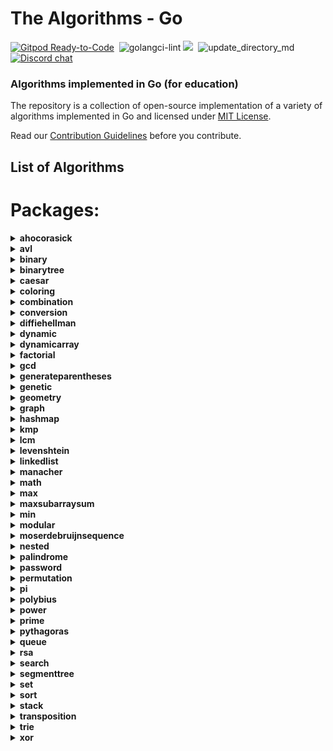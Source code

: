 # The Algorithms - Go
[![Gitpod Ready-to-Code](https://img.shields.io/badge/Gitpod-Ready--to--Code-blue?logo=gitpod&style=flat-square)](https://gitpod.io/#https://github.com/TheAlgorithms/Go)&nbsp;
![golangci-lint](https://github.com/TheAlgorithms/Go/workflows/golangci-lint/badge.svg)
![](https://img.shields.io/github/repo-size/TheAlgorithms/Go.svg?label=Repo%20size&style=flat-square)&nbsp;
![update_directory_md](https://github.com/TheAlgorithms/Go/workflows/update_directory_md/badge.svg)
[![Discord chat](https://img.shields.io/discord/808045925556682782.svg?logo=discord&colorB=7289DA&style=flat-square)](https://discord.gg/c7MnfGFGa6)&nbsp;

### Algorithms implemented in Go (for education)

The repository is a collection of open-source implementation of a variety of algorithms implemented in Go and licensed under [MIT License](LICENSE).

Read our [Contribution Guidelines](CONTRIBUTING.md) before you contribute.

## List of Algorithms
<!--- GODOCMD BEGIN --->
# Packages:

<details>
	<summary> <strong> ahocorasick </strong> </summary>	

---

##### Functions:

1. [`Advanced`](./strings/ahocorasick/advancedahocorasick.go#L10):  Advanced Function performing the Advanced Aho-Corasick algorithm. Finds and prints occurrences of each pattern.
2. [`AhoCorasick`](./strings/ahocorasick/ahocorasick.go#L15):  AhoCorasick Function performing the Basic Aho-Corasick algorithm. Finds and prints occurrences of each pattern.
3. [`ArrayUnion`](./strings/ahocorasick/shared.go#L86):  ArrayUnion Concats two arrays of int's into one.
4. [`BoolArrayCapUp`](./strings/ahocorasick/shared.go#L78):  BoolArrayCapUp Dynamically increases an array size of bool's by 1.
5. [`BuildAc`](./strings/ahocorasick/ahocorasick.go#L54):  Functions that builds Aho Corasick automaton.
6. [`BuildExtendedAc`](./strings/ahocorasick/advancedahocorasick.go#L46):  BuildExtendedAc Functions that builds extended Aho Corasick automaton.
7. [`ComputeAlphabet`](./strings/ahocorasick/shared.go#L61):  ComputeAlphabet Function that returns string of all the possible characters in given patterns.
8. [`ConstructTrie`](./strings/ahocorasick/shared.go#L4):  ConstructTrie Function that constructs Trie as an automaton for a set of reversed & trimmed strings.
9. [`Contains`](./strings/ahocorasick/shared.go#L39):  Contains Returns 'true' if array of int's 's' contains int 'e', 'false' otherwise.
10. [`CreateNewState`](./strings/ahocorasick/shared.go#L111):  CreateNewState Automaton function for creating a new state 'state'.
11. [`CreateTransition`](./strings/ahocorasick/shared.go#L116):  CreateTransition Creates a transition for function σ(state,letter) = end.
12. [`GetParent`](./strings/ahocorasick/shared.go#L99):  GetParent Function that finds the first previous state of a state and returns it. Used for trie where there is only one parent.
13. [`GetTransition`](./strings/ahocorasick/shared.go#L121):  GetTransition Returns ending state for transition σ(fromState,overChar), '-1' if there is none.
14. [`GetWord`](./strings/ahocorasick/shared.go#L49):  GetWord Function that returns word found in text 't' at position range 'begin' to 'end'.
15. [`IntArrayCapUp`](./strings/ahocorasick/shared.go#L70):  IntArrayCapUp Dynamically increases an array size of int's by 1.
16. [`StateExists`](./strings/ahocorasick/shared.go#L133):  StateExists Checks if state 'state' exists. Returns 'true' if it does, 'false' otherwise.

---
##### Types

1. [`Result`](./strings/ahocorasick/ahocorasick.go#L9): No description provided.


---
</details><details>
	<summary> <strong> avl </strong> </summary>	

---

#####  Package avl is a Adelson-Velskii and Landis tree implemnation avl is self-balancing tree, i.e for all node in a tree, height difference between its left and right child will not exceed 1 more information : https://en.wikipedia.org/wiki/AVL_tree

---
##### Functions:

1. [`Delete`](./structure/avl/avl.go#L72):  Delete : remove given key from the tree
2. [`Get`](./structure/avl/avl.go#L20):  Get : return node with given key
3. [`Insert`](./structure/avl/avl.go#L35):  Insert a new item
4. [`NewTree`](./structure/avl/avl.go#L15):  NewTree create a new AVL tree

---
##### Types

1. [`Node`](./structure/avl/avl.go#L8): No description provided.


---
</details><details>
	<summary> <strong> binary </strong> </summary>	

---

#####  xorsearch_test.go description: Test for Find a missing number in a sequence author(s) [red_byte](https://github.com/i-redbyte) see xorsearch.go Package binary describes algorithms that use binary operations for different calculations.

---
##### Functions:

1. [`IsPowerOfTwo`](./math/binary/checkisnumberpoweroftwo.go#L19):  IsPowerOfTwo This function uses the fact that powers of 2 are represented like 10...0 in binary, and numbers one less than the power of 2 are represented like 11...1. Therefore, using the and function:    10...0  & 01...1    00...0 -> 0 This is also true for 0, which is not a power of 2, for which we have to add and extra condition.
2. [`IsPowerOfTwoLeftShift`](./math/binary/checkisnumberpoweroftwo.go#L26):  IsPowerOfTwoLeftShift This function takes advantage of the fact that left shifting a number by 1 is equivalent to multiplying by 2. For example, binary 00000001 when shifted by 3 becomes 00001000, which in decimal system is 8 or = 2 * 2 * 2
3. [`MeanUsingAndXor`](./math/binary/arithmeticmean.go#L11): No description provided.
4. [`MeanUsingRightShift`](./math/binary/arithmeticmean.go#L15): No description provided.
5. [`ReverseBits`](./math/binary/reversebits.go#L14):  ReverseBits This function initialized the result by 0 (all bits 0) and process the given number starting from its least significant bit. If the current bit is 1, set the corresponding most significant bit in the result and finally move on to the next bit in the input number. Repeat this till all its bits are processed.
6. [`XorSearchMissingNumber`](./math/binary/xorsearch.go#L10): No description provided.

---
</details><details>
	<summary> <strong> binarytree </strong> </summary>	

---

##### Functions:

1. [`AccessNodesByLayer`](./structure/binarysearchtree/bstree.go#L145):  AccessNodesByLayer Function that access nodes layer by layer instead of printing the results as one line.
2. [`BstDelete`](./structure/binarysearchtree/bstree.go#L44):  BstDelete removes the node
3. [`InOrder`](./structure/binarysearchtree/bstree.go#L79):  Travers the tree in the following order left --> root --> right
4. [`InOrderSuccessor`](./structure/binarysearchtree/bstree.go#L35):  InOrderSuccessor Goes to the left
5. [`Insert`](./structure/binarysearchtree/bstree.go#L17):  Insert a value in the BSTree
6. [`LevelOrder`](./structure/binarysearchtree/bstree.go#L138): No description provided.
7. [`Max`](./structure/binarysearchtree/bstree.go#L174):  Max Function that returns max of two numbers - possibly already declared.
8. [`NewNode`](./structure/binarysearchtree/node.go#L11):  NewNode Returns a new pointer to an empty Node
9. [`PostOrder`](./structure/binarysearchtree/bstree.go#L113):  Travers the tree in the following order left --> right --> root
10. [`PreOrder`](./structure/binarysearchtree/bstree.go#L96):  Travers the tree in the following order root --> left --> right

---
##### Types

1. [`BSTree`](./structure/binarysearchtree/bstree.go#L4): No description provided.

2. [`Node`](./structure/binarysearchtree/node.go#L4): No description provided.


---
</details><details>
	<summary> <strong> caesar </strong> </summary>	

---

#####  Package caesar is the shift cipher ref: https://en.wikipedia.org/wiki/Caesar_cipher

---
##### Functions:

1. [`Decrypt`](./cipher/caesar/caesar.go#L27):  Decrypt decrypts by left shift of "key" each character of "input"
2. [`Encrypt`](./cipher/caesar/caesar.go#L6):  Encrypt encrypts by right shift of "key" each character of "input"

---
</details><details>
	<summary> <strong> coloring </strong> </summary>	

---

#####  Package coloring provides implementation of different graph coloring algorithms, e.g. coloring using BFS, using Backtracking, using greedy approach. Author(s): [Shivam](https://github.com/Shivam010)

---
##### Functions:

1. [`BipartiteCheck`](./graph/coloring/bipartite.go#L40):  basically tries to color the graph in two colors if each edge connects 2 differently colored nodes the graph can be considered bipartite

---
##### Types

1. [`Graph`](./graph/coloring/graph.go#L14): No description provided.


---
</details><details>
	<summary> <strong> combination </strong> </summary>	

---

#####  Package combination ...

---
##### Functions:

1. [`Start`](./strings/combination/combination.go#L13):  Start ...

---
##### Types

1. [`Combinations`](./strings/combination/combination.go#L7): No description provided.


---
</details><details>
	<summary> <strong> conversion </strong> </summary>	

---

#####  Package conversion is a package of implementations which converts one data structure to another.

---
##### Functions:

1. [`BinaryToDecimal`](./conversion/binarytodecimal.go#L25):  BinaryToDecimal() function that will take Binary number as string, and return it's Decimal equivalent as integer.
2. [`DecimalToBinary`](./conversion/decimaltobinary.go#L32):  DecimalToBinary() function that will take Decimal number as int, and return it's Binary equivalent as string.
3. [`HEXToRGB`](./conversion/rgbhex.go#L10):  HEXToRGB splits an RGB input (e.g. a color in hex format; 0x<color-code>) into the individual components: red, green and blue
4. [`IntToRoman`](./conversion/integertoroman.go#L17):  IntToRoman converts an integer value to a roman numeral string. An error is returned if the integer is not between 1 and 3999.
5. [`RGBToHEX`](./conversion/rgbhex.go#L41):  RGBToHEX does exactly the opposite of HEXToRGB: it combines the three components red, green and blue to an RGB value, which can be converted to e.g. Hex
6. [`Reverse`](./conversion/decimaltobinary.go#L22):  Reverse() function that will take string, and returns the reverse of that string.
7. [`RomanToInteger`](./conversion/romantointeger.go#L40):  RomanToInteger converts a roman numeral string to an integer. Roman numerals for numbers outside the range 1 to 3,999 will return an error. Nil or empty string return 0 with no error thrown.

---
</details><details>
	<summary> <strong> diffiehellman </strong> </summary>	

---

#####  Package diffiehellman implements Deffie Hellman Key Exchange Algorithm for more information watch : https://www.youtube.com/watch?v=NmM9HA2MQGI

---
##### Functions:

1. [`GenerateMutualKey`](./cipher/diffiehellman/diffiehellmankeyexchange.go#L19):  GenerateMutualKey : generates a mutual key that can be used by only alice and bob mutualKey = (shareKey^prvKey)%primeNumber
2. [`GenerateShareKey`](./cipher/diffiehellman/diffiehellmankeyexchange.go#L13):  GenerateShareKey : generates a key using client private key , generator and primeNumber this key can be made public shareKey = (g^key)%primeNumber

---
</details><details>
	<summary> <strong> dynamic </strong> </summary>	

---

#####  Package dynamic is a package of certain implementations of dynamically run algorithms.

---
##### Functions:

1. [`Bin2`](./dynamic/binomialcoefficient.go#L21):  Bin2 function
2. [`CutRodDp`](./dynamic/rodcutting.go#L21):  CutRodDp solve the same problem using dynamic programming
3. [`CutRodRec`](./dynamic/rodcutting.go#L8):  CutRodRec solve the problem recursively: initial approach
4. [`EditDistanceDP`](./dynamic/editdistance.go#L35):  EditDistanceDP is an optimised implementation which builds on the ideas of the recursive implementation. We use dynamic programming to compute the DP table where dp[i][j] denotes the edit distance value of first[0..i-1] and second[0..j-1]. Time complexity is O(m * n) where m and n are lengths of the strings, first and second respectively.
5. [`EditDistanceRecursive`](./dynamic/editdistance.go#L10):  EditDistanceRecursive is a naive implementation with exponential time complexity.
6. [`IsSubsetSum`](./dynamic/subsetsum.go#L14): No description provided.
7. [`Knapsack`](./dynamic/knapsack.go#L17):  Knapsack solves knapsack problem return maxProfit
8. [`LongestCommonSubsequence`](./dynamic/longestcommonsubsequence.go#L8):  LongestCommonSubsequence function
9. [`LongestIncreasingSubsequence`](./dynamic/longestincreasingsubsequence.go#L9):  LongestIncreasingSubsequence returns the longest increasing subsequence where all elements of the subsequence are sorted in increasing order
10. [`LpsDp`](./dynamic/longestpalindromicsubsequence.go#L21):  LpsDp function
11. [`LpsRec`](./dynamic/longestpalindromicsubsequence.go#L7):  LpsRec function
12. [`MatrixChainDp`](./dynamic/matrixmultiplication.go#L24):  MatrixChainDp function
13. [`MatrixChainRec`](./dynamic/matrixmultiplication.go#L10):  MatrixChainRec function
14. [`Max`](./dynamic/knapsack.go#L11):  Max function - possible duplicate
15. [`NthCatalanNumber`](./dynamic/catalan.go#L13):  NthCatalan returns the n-th Catalan Number Complexity: O(n²)
16. [`NthFibonacci`](./dynamic/fibonacci.go#L6):  NthFibonacci returns the nth Fibonacci Number

---
</details><details>
	<summary> <strong> dynamicarray </strong> </summary>	

---

#####  Package dynamicarray A dynamic array is quite similar to a regular array, but its Size is modifiable during program runtime, very similar to how a slice in Go works. The implementation is for educational purposes and explains how one might go about implementing their own version of slices.  For more details check out those links below here: GeeksForGeeks article : https://www.geeksforgeeks.org/how-do-dynamic-arrays-work/ Go blog: https://blog.golang.org/slices-intro Go blog: https://blog.golang.org/slices authors [Wesllhey Holanda](https://github.com/wesllhey), [Milad](https://github.com/miraddo) see dynamicarray.go, dynamicarray_test.go

---
##### Types

1. [`DynamicArray`](./structure/dynamicarray/dynamicarray.go#L21): No description provided.


---
</details><details>
	<summary> <strong> factorial </strong> </summary>	

---

#####  Package factorial describes algorithms Factorials calculations.

---
##### Functions:

1. [`BruteForceFactorial`](./math/factorial/factorial.go#L11): No description provided.
2. [`CalculateFactorialUseTree`](./math/factorial/factorial.go#L27): No description provided.
3. [`RecursiveFactorial`](./math/factorial/factorial.go#L19): No description provided.

---
</details><details>
	<summary> <strong> gcd </strong> </summary>	

---

##### Functions:

1. [`Extended`](./math/gcd/extended.go#L12):  Extended simple extended gcd
2. [`ExtendedIterative`](./math/gcd/extendedgcditerative.go#L4):  ExtendedIterative finds and returns gcd(a, b), x, y satisfying a*x + b*y = gcd(a, b).
3. [`ExtendedRecursive`](./math/gcd/extendedgcd.go#L4):  ExtendedRecursive finds and returns gcd(a, b), x, y satisfying a*x + b*y = gcd(a, b).
4. [`Iterative`](./math/gcd/gcditerative.go#L4):  Iterative Faster iterative version of GcdRecursive without holding up too much of the stack
5. [`Recursive`](./math/gcd/gcd.go#L4):  Recursive finds and returns the greatest common divisor of a given integer.
6. [`TemplateBenchmarkExtendedGCD`](./math/gcd/extendedgcd_test.go#L44): No description provided.
7. [`TemplateBenchmarkGCD`](./math/gcd/gcd_test.go#L37): No description provided.
8. [`TemplateTestExtendedGCD`](./math/gcd/extendedgcd_test.go#L7): No description provided.
9. [`TemplateTestGCD`](./math/gcd/gcd_test.go#L18): No description provided.

---
</details><details>
	<summary> <strong> generateparentheses </strong> </summary>	

---

##### Functions:

1. [`GenerateParenthesis`](./strings/generateparentheses/generateparentheses.go#L12): No description provided.

---
</details><details>
	<summary> <strong> genetic </strong> </summary>	

---

#####  Package genetic provides functions to work with strings using genetic algorithm. https://en.wikipedia.org/wiki/Genetic_algorithm  Author: D4rkia

---
##### Functions:

1. [`GeneticString`](./strings/genetic/genetic.go#L71):  GeneticString generates PopultaionItem based on the imputed target string, and a set of possible runes to build a string with. In order to optimise string generation additional configurations can be provided with Conf instance. Empty instance of Conf (&Conf{}) can be provided, then default values would be set. Link to the same algorithm implemented in python: https://github.com/TheAlgorithms/Python/blob/master/genetic_algorithm/basic_string.py

---
##### Types

1. [`Conf`](./strings/genetic/genetic.go#L32): No description provided.

2. [`PopulationItem`](./strings/genetic/genetic.go#L26): No description provided.

3. [`Result`](./strings/genetic/genetic.go#L52): No description provided.


---
</details><details>
	<summary> <strong> geometry </strong> </summary>	

---

##### Functions:

1. [`Distance`](./math/geometry/straightlines.go#L17):  Calculates the shortest distance between two points.
2. [`Intercept`](./math/geometry/straightlines.go#L36):  Calculates the Y-Intercept of a line from a specific Point.
3. [`IsParallel`](./math/geometry/straightlines.go#L41):  Checks if two lines are parallel or not.
4. [`IsPerpendicular`](./math/geometry/straightlines.go#L46):  Checks if two lines are perpendicular or not.
5. [`PointDistance`](./math/geometry/straightlines.go#L52):  Calculates the distance of a given Point from a given line. The slice should contain the coefficiet of x, the coefficient of y and the constant in the respective order.
6. [`Section`](./math/geometry/straightlines.go#L23):  Calculates the Point that divides a line in specific ratio. DO NOT specify the ratio in the form m:n, specify it as r, where r = m / n.
7. [`Slope`](./math/geometry/straightlines.go#L31):  Calculates the slope (gradient) of a line.

---
##### Types

1. [`Line`](./math/geometry/straightlines.go#L12): No description provided.

2. [`Point`](./math/geometry/straightlines.go#L8): No description provided.


---
</details><details>
	<summary> <strong> graph </strong> </summary>	

---

#####  Package graph demonstrates Graph search algorithms reference: https://en.wikipedia.org/wiki/Tree_traversal

---
##### Functions:

1. [`BreadthFirstSearch`](./graph/breadthfirstsearch.go#L9):  BreadthFirstSearch is an algorithm for traversing and searching graph data structures. It starts at an arbitrary node of a graph, and explores all of the neighbor nodes at the present depth prior to moving on to the nodes at the next depth level. Worst-case performance	 		O(|V|+|E|)=O(b^{d})}O(|V|+|E|)=O(b^{d}) Worst-case space complexity	 	O(|V|)=O(b^{d})}O(|V|)=O(b^{d}) reference: https://en.wikipedia.org/wiki/Breadth-first_search
2. [`DepthFirstSearch`](./graph/depthfirstsearch.go#L53): No description provided.
3. [`DepthFirstSearchHelper`](./graph/depthfirstsearch.go#L21): No description provided.
4. [`FloydWarshall`](./graph/floydwarshall.go#L15):  FloydWarshall Returns all pair's shortest path using Floyd Warshall algorithm
5. [`GetIdx`](./graph/depthfirstsearch.go#L3): No description provided.
6. [`KruskalMST`](./graph/kruskal.go#L87):  KruskalMST will return a minimum spanning tree along with its total cost to using Kruskal's algorithm. Time complexity is O(m * log (n)) where m is the number of edges in the graph and n is number of nodes in it.
7. [`New`](./graph/graph.go#L16):  Constructor functions for graphs (undirected by default)
8. [`NewDSU`](./graph/kruskal.go#L34):  NewDSU will return an initialised DSU using the value of n which will be treated as the number of elements out of which the DSU is being made
9. [`NotExist`](./graph/depthfirstsearch.go#L12): No description provided.
10. [`Topological`](./graph/topological.go#L7):  Assumes that graph given is valid and possible to get a topo ordering. constraints are array of []int{a, b}, representing an edge going from a to b

---
##### Types

1. [`DisjointSetUnion`](./graph/kruskal.go#L29): No description provided.

2. [`DisjointSetUnionElement`](./graph/kruskal.go#L21): No description provided.

3. [`Edge`](./graph/kruskal.go#L14): No description provided.

4. [`Graph`](./graph/graph.go#L9): No description provided.

5. [`Item`](./graph/dijkstra.go#L5): No description provided.

6. [`WeightedGraph`](./graph/floydwarshall.go#L9): No description provided.


---
</details><details>
	<summary> <strong> hashmap </strong> </summary>	

---

##### Functions:

1. [`New`](./structure/hashmap/hashmap.go#L24):  New return new HashMap instance

---
##### Types

1. [`HashMap`](./structure/hashmap/hashmap.go#L17): No description provided.


---
</details><details>
	<summary> <strong> kmp </strong> </summary>	

---

##### Functions:

1. [`Kmp`](./strings/kmp/kmp.go#L70):  Kmp Function kmp performing the Knuth-Morris-Pratt algorithm. Prints whether the word/pattern was found and on what position in the text or not. m - current match in text, i - current character in w, c - amount of comparisons.

---
##### Types

1. [`Result`](./strings/kmp/kmp.go#L15): No description provided.


---
</details><details>
	<summary> <strong> lcm </strong> </summary>	

---

##### Functions:

1. [`Lcm`](./math/lcm/lcm.go#L10):  Lcm returns the lcm of two numbers using the fact that lcm(a,b) * gcd(a,b) = | a * b |

---
</details><details>
	<summary> <strong> levenshtein </strong> </summary>	

---

##### Functions:

1. [`Distance`](./strings/levenshtein/levenshteindistance.go#L10):  Distance Function that gives Levenshtein Distance

---
</details><details>
	<summary> <strong> linkedlist </strong> </summary>	

---

#####  Package linkedlist demonstates different implementations on linkedlists.

---
##### Functions:

1. [`JosephusProblem`](./structure/linkedlist/cyclic.go#L120):  https://en.wikipedia.org/wiki/Josephus_problem This is a struct-based solution for Josephus problem.
2. [`NewCyclic`](./structure/linkedlist/cyclic.go#L12):  Create new list.
3. [`NewDoubly`](./structure/linkedlist/doubly.go#L22): No description provided.
4. [`NewNode`](./structure/linkedlist/shared.go#L12):  Create new node.
5. [`NewSingly`](./structure/linkedlist/singlylinkedlist.go#L19):  NewSingly returns a new instance of a linked list

---
##### Types

1. [`Cyclic`](./structure/linkedlist/cyclic.go#L6): No description provided.

2. [`Doubly`](./structure/linkedlist/doubly.go#L18): No description provided.

3. [`Node`](./structure/linkedlist/shared.go#L5): No description provided.

4. [`Singly`](./structure/linkedlist/singlylinkedlist.go#L10): No description provided.

5. [`testCase`](./structure/linkedlist/cyclic_test.go#L105): No description provided.


---
</details><details>
	<summary> <strong> manacher </strong> </summary>	

---

##### Functions:

1. [`LongestPalindrome`](./strings/manacher/longestpalindrome.go#L37): No description provided.

---
</details><details>
	<summary> <strong> math </strong> </summary>	

---

#####  Package math is a package that contains mathematical algorithms and its different implementations.

---
##### Functions:

1. [`IsPowOfTwoUseLog`](./math/checkisnumberpoweroftwo.go#L10):  IsPowOfTwoUseLog This function checks if a number is a power of two using the logarithm. The limiting degree can be from 0 to 63. See alternatives in the binary package.
2. [`Phi`](./math/eulertotient.go#L5):  Phi is the Euler totient function. This function computes the number of numbers less then n that are coprime with n.

---
</details><details>
	<summary> <strong> max </strong> </summary>	

---

##### Functions:

1. [`BitwiseMax`](./math/max/bitwisemax.go#L10): No description provided.
2. [`Int`](./math/max/max.go#L4):  Int is a function which returns the maximum of all the integers provided as arguments.

---
</details><details>
	<summary> <strong> maxsubarraysum </strong> </summary>	

---

#####  Package maxsubarraysum is a package containing a solution to a common problem of finding max contiguous sum within a array of ints.

---
##### Functions:

1. [`MaxSubarraySum`](./other/maxsubarraysum/maxsubarraysum.go#L13):  MaxSubarraySum returns the maximum subarray sum

---
</details><details>
	<summary> <strong> min </strong> </summary>	

---

##### Functions:

1. [`Int`](./math/min/min.go#L4):  Int is a function which returns the minimum of all the integers provided as arguments.

---
</details><details>
	<summary> <strong> modular </strong> </summary>	

---

##### Functions:

1. [`Exponentiation`](./math/modular/exponentiation.go#L22):  Exponentiation returns base^exponent % mod
2. [`Inverse`](./math/modular/inverse.go#L20):  Inverse Modular function
3. [`Multiply64BitInt`](./math/modular/exponentiation.go#L51):  Multiply64BitInt Checking if the integer multiplication overflows

---
</details><details>
	<summary> <strong> moserdebruijnsequence </strong> </summary>	

---

##### Functions:

1. [`MoserDeBruijnSequence`](./math/moserdebruijnsequence/sequence.go#L7): No description provided.

---
</details><details>
	<summary> <strong> nested </strong> </summary>	

---

#####  Package nested provides functions for testing strings proper brackets nesting.

---
##### Functions:

1. [`IsBalanced`](./other/nested/nestedbrackets.go#L20):  IsBalanced returns true if provided input string is properly nested. Input is a sequence of brackets: '(', ')', '[', ']', '{', '}'. A sequence of brackets `s` is considered properly nested if any of the following conditions are true: 	- `s` is empty; 	- `s` has the form (U) or [U] or {U} where U is a properly nested string; 	- `s` has the form VW where V and W are properly nested strings. For example, the string "()()[()]" is properly nested but "[(()]" is not. **Note** Providing characters other then brackets would return false, despite brackets sequence in the string. Make sure to filter input before usage.

---
</details><details>
	<summary> <strong> palindrome </strong> </summary>	

---

##### Functions:

1. [`IsPalindrome`](./strings/palindrome/ispalindrome.go#L26): No description provided.

---
</details><details>
	<summary> <strong> password </strong> </summary>	

---

#####  Package password contains functions to help generate random passwords

---
##### Functions:

1. [`Generate`](./other/password/generator.go#L15):  Generate returns a newly generated password

---
</details><details>
	<summary> <strong> permutation </strong> </summary>	

---

##### Functions:

1. [`GenerateElementSet`](./math/permutation/heaps.go#L37): No description provided.
2. [`Heaps`](./math/permutation/heaps.go#L8):  Heap's Algorithm for generating all permutations of n objects

---
</details><details>
	<summary> <strong> pi </strong> </summary>	

---

#####  spigotpi_test.go description: Test for Spigot Algorithm for the Digits of Pi author(s) [red_byte](https://github.com/i-redbyte) see spigotpi.go

---
##### Functions:

1. [`MonteCarloPi`](./math/pi/montecarlopi.go#L15): No description provided.
2. [`Spigot`](./math/pi/spigotpi.go#L12): No description provided.

---
</details><details>
	<summary> <strong> polybius </strong> </summary>	

---

#####  Package polybius is encrypting method with polybius square ref: https://en.wikipedia.org/wiki/Polybius_square#Hybrid_Polybius_Playfair_Cipher

---
##### Functions:

1. [`NewPolybius`](./cipher/polybius/polybius.go#L21):  NewPolybius returns a pointer to object of Polybius. If the size of "chars" is longer than "size", "chars" are truncated to "size".

---
##### Types

1. [`Polybius`](./cipher/polybius/polybius.go#L12): No description provided.


---
</details><details>
	<summary> <strong> power </strong> </summary>	

---

##### Functions:

1. [`IterativePower`](./math/power/fastexponent.go#L4):  IterativePower is iterative O(logn) function for pow(x, y)
2. [`RecursivePower`](./math/power/fastexponent.go#L18):  RecursivePower is recursive O(logn) function for pow(x, y)
3. [`RecursivePower1`](./math/power/fastexponent.go#L30):  RecursivePower1 is recursive O(n) function for pow(x, y)
4. [`UsingLog`](./math/power/powvialogarithm.go#L14): No description provided.

---
</details><details>
	<summary> <strong> prime </strong> </summary>	

---

##### Functions:

1. [`Factorize`](./math/prime/primefactorization.go#L5):  Factorize is a function that computes the exponents of each prime in the prime factorization of n
2. [`Generate`](./math/prime/sieve.go#L26):  Generate returns a int slice of prime numbers up to the limit
3. [`GenerateChannel`](./math/prime/sieve.go#L9):  Generate generates the sequence of integers starting at 2 and sends it to the channel `ch`
4. [`MillerRabinTest`](./math/prime/millerrabinprimalitytest.go#L59):  MillerRabinTest Probabilistic test for primality of an integer based of the algorithm devised by Miller and Rabin.
5. [`MillerTest`](./math/prime/millerrabinprimalitytest.go#L32):  MillerTest This is the intermediate step that repeats within the miller rabin primality test for better probabilitic chances of receiving the correct result.
6. [`NaiveApproach`](./math/prime/primecheck.go#L8):  NaiveApproach checks if an integer is prime or not. Returns a bool.
7. [`PairApproach`](./math/prime/primecheck.go#L22):  PairApproach checks primality of an integer and returns a bool. More efficient than the naive approach as number of iterations are less.
8. [`Sieve`](./math/prime/sieve.go#L16):  Sieve Sieving the numbers that are not prime from the channel - basically removing them from the channels

---
</details><details>
	<summary> <strong> pythagoras </strong> </summary>	

---

##### Functions:

1. [`Distance`](./math/pythagoras/pythagoras.go#L15): Distance calculates the distance between to vectors with the   Pythagoras theorem

---
##### Types

1. [`Vector`](./math/pythagoras/pythagoras.go#L8): No description provided.


---
</details><details>
	<summary> <strong> queue </strong> </summary>	

---

##### Functions:

1. [`BackQueue`](./structure/queue/queuearray.go#L32):  BackQueue return the Back value
2. [`DeQueue`](./structure/queue/queuearray.go#L20):  DeQueue it will be removed the first value that added into the list
3. [`EnQueue`](./structure/queue/queuearray.go#L15):  EnQueue it will be added new value into our list
4. [`FrontQueue`](./structure/queue/queuearray.go#L27):  FrontQueue return the Front value
5. [`IsEmptyQueue`](./structure/queue/queuearray.go#L42):  IsEmptyQueue check our list is empty or not
6. [`LenQueue`](./structure/queue/queuearray.go#L37):  LenQueue will return the length of the queue list

---
##### Types

1. [`LQueue`](./structure/queue/queuelinklistwithlist.go#L20): No description provided.

2. [`Node`](./structure/queue/queuelinkedlist.go#L13): No description provided.

3. [`Queue`](./structure/queue/queuelinkedlist.go#L19): No description provided.


---
</details><details>
	<summary> <strong> rsa </strong> </summary>	

---

#####  Package rsa shows a simple implementation of RSA algorithm

---
##### Functions:

1. [`Decrypt`](./cipher/rsa/rsa.go#L43):  Decrypt decrypts encrypted rune slice based on the RSA algorithm
2. [`Encrypt`](./cipher/rsa/rsa.go#L28):  Encrypt encrypts based on the RSA algorithm - uses modular exponentitation in math directory

---
</details><details>
	<summary> <strong> search </strong> </summary>	

---

##### Functions:

1. [`BoyerMoore`](./strings/search/boyermoore.go#L5):  Implementation of boyer moore string search O(l) where l=len(text)
2. [`Naive`](./strings/search/naive.go#L5):  Implementation of naive string search O(n*m) where n=len(txt) and m=len(pattern)

---
</details><details>
	<summary> <strong> segmenttree </strong> </summary>	

---

##### Functions:

1. [`NewSegmentTree`](./structure/segmenttree/segmenttree.go#L114): No description provided.

---
##### Types

1. [`SegmentTree`](./structure/segmenttree/segmenttree.go#L17): No description provided.


---
</details><details>
	<summary> <strong> set </strong> </summary>	

---

#####  package set implements a Set using a golang map. This implies that only the types that are accepted as valid map keys can be used as set elements. For instance, do not try to Add a slice, or the program will panic.

---
##### Functions:

1. [`New`](./structure/set/set.go#L4):  New gives new set.

---
</details><details>
	<summary> <strong> sort </strong> </summary>	

---

#####  Package sort a package for demonstrating sorting algorithms in Go package sort provides primitives for sorting slices and user-defined collections

---
##### Functions:

1. [`Count`](./sort/countingsort.go#L10): No description provided.
2. [`Exchange`](./sort/exchangesort.go#L6): No description provided.
3. [`HeapSort`](./sort/heapsort.go#L121): No description provided.
4. [`ImprovedSimpleSort`](./sort/simplesort.go#L25):  ImprovedSimpleSort is a improve SimpleSort by skipping an unnecessary comparison of the first and last. This improved version is more similar to implementation of insertion sort
5. [`InsertionSort`](./sort/insertionsort.go#L3): No description provided.
6. [`Mergesort`](./sort/mergesort.go#L35): Mergesort Perform mergesort on a slice of ints
7. [`Pigeonhole`](./sort/pigeonholesort.go#L12):  Pigeonhole sorts a slice using pigeonhole sorting algorithm.
8. [`QuickSort`](./sort/quicksort.go#L37):  QuickSort Sorts the entire array
9. [`QuickSortRange`](./sort/quicksort.go#L24):  QuickSortRange Sorts the specified range within the array
10. [`RadixSort`](./sort/radixsort.go#L35): No description provided.
11. [`SelectionSort`](./sort/selectionsort.go#L3): No description provided.
12. [`ShellSort`](./sort/shellsort.go#L3): No description provided.
13. [`SimpleSort`](./sort/simplesort.go#L11): No description provided.

---
##### Types

1. [`Int`](#L0): 

	Methods:
	1. [`More`](./sort/heapsort.go#L114): No description provided.
2. [`MaxHeap`](./sort/heapsort.go#L3): No description provided.


---
</details><details>
	<summary> <strong> stack </strong> </summary>	

---

##### Types

1. [`Node`](./structure/stack/stacklinkedlist.go#L13): No description provided.

2. [`SList`](./structure/stack/stacklinkedlistwithlist.go#L18): No description provided.

3. [`Stack`](./structure/stack/stacklinkedlist.go#L19): No description provided.


---
</details><details>
	<summary> <strong> transposition </strong> </summary>	

---

##### Functions:

1. [`Decrypt`](./cipher/transposition/transposition.go#L82): No description provided.
2. [`Encrypt`](./cipher/transposition/transposition.go#L54): No description provided.

---
##### Types

1. [`KeyMissingError`](./cipher/transposition/transposition.go#L16): No description provided.

2. [`NoTextToEncryptError`](./cipher/transposition/transposition.go#L15): No description provided.


---
</details><details>
	<summary> <strong> trie </strong> </summary>	

---

#####  Package trie provides Trie data structures in golang.  Wikipedia: https://en.wikipedia.org/wiki/Trie

---
##### Functions:

1. [`NewNode`](./structure/trie/trie.go#L14):  NewNode creates a new Trie node with initialized children map.

---
##### Types

1. [`Node`](./structure/trie/trie.go#L7): No description provided.


---
</details><details>
	<summary> <strong> xor </strong> </summary>	

---

#####  Package xor is an encryption algorithm that operates the exclusive disjunction(XOR) ref: https://en.wikipedia.org/wiki/XOR_cipher

---
##### Functions:

1. [`Decrypt`](./cipher/xor/xor.go#L19):  Decrypt decrypts with Xor encryption
2. [`Encrypt`](./cipher/xor/xor.go#L10):  Encrypt encrypts with Xor encryption after converting each character to byte The returned value might not be readable because there is no guarantee which is within the ASCII range If using other type such as string, []int, or some other types, add the statements for converting the type to []byte.

---
</details>
<!--- GODOCMD END --->
